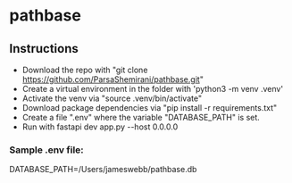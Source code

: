 # pathbase

## Instructions
- Download the repo with "git clone https://github.com/ParsaShemirani/pathbase.git"
- Create a virtual environment in the folder with 'python3 -m venv .venv'
- Activate the venv via "source .venv/bin/activate"
- Download package dependencies via "pip install -r requirements.txt"
- Create a file ".env" where the variable "DATABASE_PATH" is set.
- Run with fastapi dev app.py --host 0.0.0.0

### Sample .env file:
DATABASE_PATH=/Users/jameswebb/pathbase.db